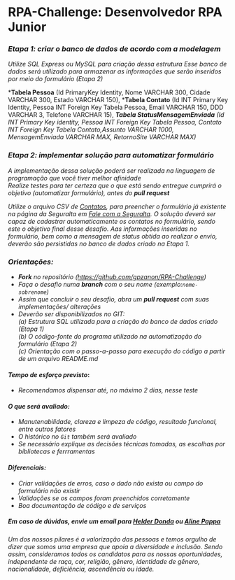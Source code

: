 # RPA-Challenge: Desenvolvedor RPA Junior

### *Etapa 1: criar o banco de dados de acordo com a modelagem*
*Utilize SQL Express ou MySQL para criação dessa estrutura*
*Esse banco de dados será utilizado para armazenar as informações que serão inseridos por meio do formulário (Etapa 2)*

***Tabela Pessoa** (Id PrimaryKey Identity, Nome VARCHAR 300, Cidade VARCHAR 300, Estado VARCHAR 150), ***Tabela Contato** (Id INT Primary Key Identity, Pessoa INT Foreign Key Tabela Pessoa, Email VARCHAR 150, DDD VARCHAR 3, Telefone VARCHAR 15), ***Tabela StatusMensagemEnviada** (Id INT Primary Key identity, Pessoa INT Foreign Key Tabela Pessoa, Contato INT Foreign Key Tabela Contato,Assunto VARCHAR 1000, MensagemEnviada VARCHAR MAX, RetornoSite VARCHAR MAX)*

### *Etapa 2: implementar solução para automatizar formulário*
*A implementação dessa solução poderá ser realizada na linguagem de programação que você tiver melhor afinidade*</br>
*Realize testes para ter certeza que o que está sendo entregue cumprirá o objetivo (automatizar formulário), antes do **pull request***</br>

*Utilize o arquivo CSV de [Contatos](https://github.com/gpzanon/RPA-Challenge/blob/main/Contatos.csv), para preencher o formulário já existente na página da Seguralta em [Fale com a Seguralta]( http://seguralta.com.br/site/contato). O solução deverá ser capaz de cadastrar automaticamente os contatos no formulário, sendo este o objetivo final desse desafio. Aas informações inseridas no formulário, bem como a mensagem de status obtida ao realizar o envio, deverão são persistidas no banco de dados criado na Etapa 1.*


### *Orientações:*
- ***Fork** no repositório (https://github.com/gpzanon/RPA-Challenge)*
- *Faça o desafio numa **branch** com o seu nome (exemplo:`nome-sobrenome`)*
- *Assim que concluir o seu desafio, abra um **pull request** com suas implementações/ alterações*
- *Deverão ser disponibilizados no GIT:*</br>
  *(a) Estrutura SQL utilizada para a criação do banco de dados criado (Etapa 1)*</br>
  *(b) O código-fonte do programa utilizado na automatização do formulário (Etapa 2)*</br>
  *(c) Orientação com o passo-a-passo para execução do código a partir de um arquivo README.md*

#### *Tempo de esforço previsto*:
- *Recomendamos dispensar até, no máximo 2 dias, nesse teste*

#### *O que será avaliado:*
- *Manutenabilidade, clareza e limpeza de código, resultado funcional, entre outros fatores*
- *O histórico no `Git` também será avaliado*
- *Se necessário explique as decisões técnicas tomadas, as escolhas por bibliotecas e ferrramentas*

#### *Diferenciais:*
- *Criar validações de erros, caso o dado não exista ou campo do formulário não existir*
- *Validações se os campos foram preenchidos corretamente*
- *Boa documentação de código e de serviços*</p>


##### *Em caso de dúvidas, envie um email para [Helder Donda](mailto:helder.dev@seguralta.com.br) ou [Aline Pappa](mailto:aline.dev@seguralta.com.br)*
*Um dos nossos pilares é a valorização das pessoas e temos orgulho de dizer que somos uma empresa que apoia a diversidade e inclusão. Sendo assim, consideramos todos os candidatos para as nossas oportunidades, independente de raça, cor, religião, gênero, identidade de gênero, nacionalidade, deficiência, ascendência ou idade.*

